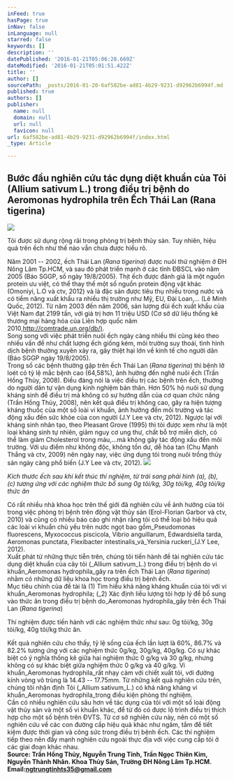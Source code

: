 ```yaml
---
inFeed: true
hasPage: true
inNav: false
inLanguage: null
starred: false
keywords: []
description: ''
datePublished: '2016-01-21T05:06:28.669Z'
dateModified: '2016-01-21T05:01:51.422Z'
title: ''
author: []
sourcePath: _posts/2016-01-20-6af582be-ad81-4b29-9231-d92962b6994f.md
published: true
authors: []
publisher:
  name: null
  domain: null
  url: null
  favicon: null
url: 6af582be-ad81-4b29-9231-d92962b6994f/index.html
_type: Article

---
```

## Bước đầu nghiên cứu tác dụng diệt khuẩn của Tỏi (Allium sativum L.) trong điều trị bệnh do Aeromonas hydrophila trên Ếch Thái Lan (Rana tigerina)
![](https://the-grid-user-content.s3-us-west-2.amazonaws.com/c7a27aa3-cdf3-4ab2-a6ad-3a929740e78f.jpg)

Tỏi được sử dụng rộng rãi trong phòng trị bệnh thủy sản. Tuy nhiên, hiệu quả trên ếch như thế nào vẫn chưa được hiểu rõ.

Năm 2001 -- 2002, ếch Thái Lan (_Rana tigerina_) được nuôi thử nghiệm ở ĐH Nông Lâm Tp.HCM, và sau đó phát triển mạnh ở các tỉnh ĐBSCL vào năm 2005 (Báo SGGP, số ngày 19/8/2005). Thịt ếch được đánh giá là một nguồn protein ưu việt, có thể thay thế một số nguồn protein động vật khác (Omoniyi, L.O và ctv, 2012) và là đặc sản được tiêu thụ nhiều trong nước và có tiềm năng xuất khẩu ra nhiều thị trường như Mỹ, EU, Đài Loan,... (Lê Minh Quốc, 2012). Từ năm 2003 đến năm 2006, sản lượng đùi ếch xuất khẩu của Việt Nam đạt 2199 tấn, với giá trị hơn 11 triệu USD (Cơ sở dữ liệu thống kê thương mại hàng hóa của Liên hợp quốc năm 2010,[http://comtrade.un.org/db/)][0].  
Song song với việc phát triển nuôi ếch ngày càng nhiều thì cũng kéo theo nhiều vấn đề như chất lượng ếch giống kém, môi trường suy thoái, tình hình dịch bệnh thường xuyên xảy ra, gây thiệt hại lớn về kinh tế cho người dân (Báo SGGP ngày 19/8/2005).  
Trong số các bệnh thường gặp trên ếch Thái Lan (_Rana tigerina_) thì bệnh lở loét có tỷ lệ mắc bệnh cao (64,58%), ảnh hưởng đến nghề nuôi ếch (Trần Hồng Thủy, 2008). Điều đáng nói là việc điều trị các bệnh trên ếch, thường do người dân tự vận dụng kinh nghiệm bản thân. Hơn 50% hộ nuôi sử dụng kháng sinh để điều trị mà không có sự hướng dẫn của cơ quan chức năng (Trần Hồng Thủy, 2008), nên kết quả điều trị không cao, gây ra hiện tượng kháng thuốc của một số loài vi khuẩn, ảnh hưởng đến môi trường và tác động xấu đến sức khỏe của con người (J.Y Lee và ctv, 2012). Ngược lại với kháng sinh nhân tạo, theo Pleasant Grove (1995) thì tỏi được xem như là một loại kháng sinh tự nhiên, giảm nguy cơ ung thư, chất bỗ trợ miễn dịch, có thể làm giảm Cholesterol trong máu,...mà không gây tác động xấu đến môi trường. Với ưu điểm như không độc, không tồn dư, dễ hòa tan (Chu Mạnh Thắng và ctv, 2009) nên ngày nay, việc ứng dụng tỏi trong nuôi trồng thủy sản ngày càng phổ biến (J.Y Lee và ctv, 2012).
![](https://the-grid-user-content.s3-us-west-2.amazonaws.com/5e3e4f15-91d5-4ffa-82c6-2b011c69f0d2.png)

_Kích thước ếch sau khi kết thúc thí nghiệm, từ trái sang phải hình (a), (b), (c) tương ứng với các nghiệm thức bổ sung 0g tỏi/kg, 30g tỏi/kg, 40g tỏi/kg thức ăn_

Có rất nhiều nhà khoa học trên thế giới đã nghiên cứu về ảnh hưởng của tỏi trong việc phòng trị bệnh trên động vật thủy sản (Erol-Florian Garbor và ctv, 2010) và cũng có nhiều báo cáo ghi nhận rằng tỏi có thể loại bỏ hiệu quả các loài vi khuẩn chủ yếu trên nước ngọt bao gồm_Pseudomonas fluorescens, Myxococcus piscicola, Vibrio anguillarum, Edwardsiella tarda, Aeromonas punctata, Flexibacter intestinalis_và_Yersinia ruckeri_(J.Y Lee, 2012).  
Xuất phát từ những thực tiễn trên, chúng tôi tiến hành đề tài nghiên cứu tác dụng diệt khuẩn của cây tỏi (_Allium sativum_L.) trong điều trị bệnh do vi khuẩn_Aeromonas hydrophila_gây ra trên ếch Thái Lan (_Rana tigerina_) nhằm có những dữ liệu khoa học trong điều trị bệnh ếch.  
Mục tiêu chính của đề tài là (1) Tìm hiểu khả năng kháng khuẩn của tỏi với vi khuẩn_Aeromonas hydrophila; (_2) Xác định liều lượng tỏi hợp lý để bổ sung vào thức ăn trong điều trị bệnh do_Aeromonas hydrophila_gây trên ếch Thái Lan (_Rana tigerina_)

Thí nghiệm được tiến hành với các nghiệm thức như sau: 0g tỏi/kg, 30g tỏi/kg, 40g tỏi/kg thức ăn. 

Kết quả nghiên cứu cho thấy, tỷ lệ sống của ếch lần lượt là  60%, 86.7% và 82.2% tương ứng với các nghiệm thức 0g/kg, 30g/kg, 40g/kg. Có sự khác biệt có ý nghĩa thống kê giữa hai nghiệm thức 0 g/kg và 30 g/kg, nhưng không có sự khác biệt giữa nghiệm thức 0 g/kg và 40 g/kg. Vi khuẩn_Aeromonas hydrophila_rất nhạy cảm với chiết xuất tỏi, với đường kính vòng vô trùng là 14.43 -- 17.75mm. Từ những kết quả nghiên cứu trên, chúng tôi nhận định Tỏi (_Allium sativum_L.) có khả năng kháng vi khuẩn_Aeromonas hydrophila_trong điều kiện phòng thí nghiệm.  
Cần có nhiều nghiên cứu sâu hơn về tác dụng của tỏi với một số loài động vật thủy sản và một số vi khuẩn khác, để từ đó có được lộ trình điều trị thích hợp cho một số bệnh trên ĐVTS. Từ cơ sở nghiên cứu này, nên có một số nghiên cứu về các con đường cấp hiệu quả khác như ngâm, tắm để tiết kiệm được thời gian và công sức trong điều trị bệnh ếch. Các thí nghiệm tiếp theo nên đẩy mạnh nghiên cứu ngoài thực địa với việc cung cấp tỏi ở các giai đoạn khác nhau.  
**Source: Trần Hồng Thủy, Nguyễn Trung Tính, Trần Ngọc Thiên Kim, Nguyễn Thành Nhân. Khoa Thủy Sản, Trường ĐH Nông Lâm Tp.HCM. Email:[ngtrungtinhts35@gmail.com][1]**

[0]: http://t.umblr.com/redirect?z=http%3A%2F%2Fcomtrade.un.org%2Fdb%2F%29&t=MzY0NWZhNjFmNDMxNDgwYjZkMDkwNTdjMzY3NjY0YjgwMjUxNDJjMixTUlplc3NqeQ%3D%3D
[1]: http://t.umblr.com/redirect?z=mailto%3Angtrungtinhts35%40gmail.com&t=YjU0YWZkZTA0NzYxY2ZhZjAyMTgwZGRmZTI3Y2M0MjgyNTAwYzg2MixTUlplc3NqeQ%3D%3D